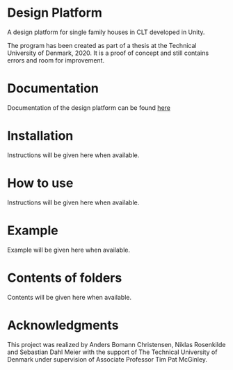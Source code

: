 # Design Platform
A design platform for single family houses in CLT developed in Unity.

The program has been created as part of a thesis at the Technical University of Denmark, 2020. It is a proof of concept and still contains errors and room for improvement.

# Documentation
Documentation of the design platform can be found <a href="https://raw.githack.com/deswaks/design-platform/master/Docs/html/index.html">here</a>

# Installation
Instructions will be given here when available.

# How to use
Instructions will be given here when available.

# Example
Example will be given here when available.

# Contents of folders
Contents will be given here when available.

# Acknowledgments
This project was realized by Anders Bomann Christensen, Niklas Rosenkilde and Sebastian Dahl Meier with the support of The Technical University of Denmark under supervision of Associate Professor Tim Pat McGinley.
